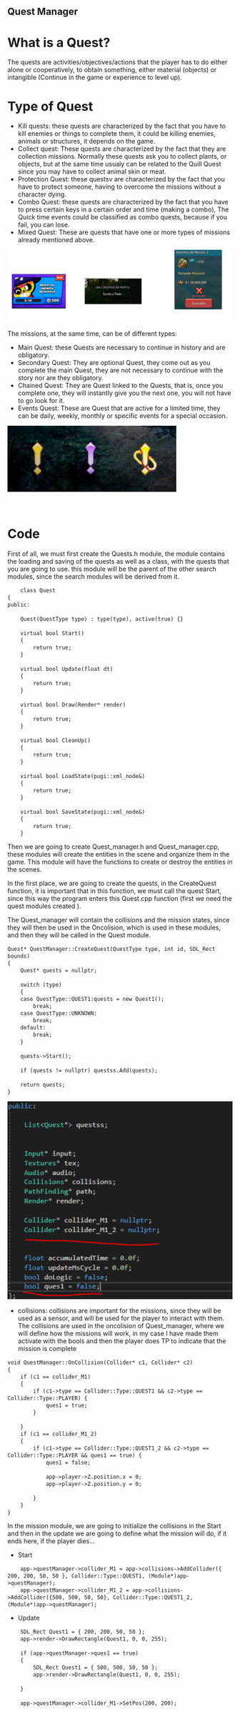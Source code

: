 ## Quest Manager

# What is a Quest?
The quests are activities/objectives/actions that the player has to do either alone or cooperatively, to obtain something, either material (objects) or intangible (Continue in the game or experience to level up).

# Type of Quest
* Kill quests: these quests are characterized by the fact that you have to kill enemies or things to complete them, it could be killing enemies, animals or structures, it depends on the game.
* Collect quest: These quests are characterized by the fact that they are collection missions. Normally these quests ask you to collect plants, or objects, but at the same time  usualy can be related to the Quill Quest since you may have to collect animal skin or meat.
* Protection Quest: these questsv are characterized by the fact that you have to protect someone, having to overcome the missions without a character dying.
* Combo Quest: these quests are characterized by the fact that you have to press certain keys in a certain order and time (making a combo), The Quick time events could be classified as combo quests, because if you fail, you can lose. 
* Mixed Quest: These are quests that have one or more types of missions already mentioned above.

![Different Quests Types](https://github.com/rayolop20/Quest_Manager/blob/main/Page_images/Quest_images.png)

The missions, at the same time, can be of different types:
* Main Quest: these Quests are necessary to continue in history and are obligatory.
* Secondary Quest: They are optional Quest, they come out as you complete the main Quest, they are not necessary to continue with the story nor are they obligatory.
* Chained Quest: They are Quest linked to the Quests, that is, once you complete one, they will instantly give you the next one, you will not have to go look for it.
* Events Quest: These are Quest that are active for a limited time, they can be daily, weekly, monthly or specific events for a special occasion.

![Different Quests](https://github.com/rayolop20/Quest_Manager/blob/main/Page_images/Quest_types.png)

# Code
First of all, we must first create the Quests.h module, the module contains the loading and saving of the quests as well as a class, with the quests that you are going to use. this module will be the parent of the other search modules, since the search modules will be derived from it.

```#C
    class Quest
{
public:

	Quest(QuestType type) : type(type), active(true) {}

	virtual bool Start()
	{
		return true;
	}

	virtual bool Update(float dt)
	{
		return true;
	}

	virtual bool Draw(Render* render)
	{
		return true;
	}

	virtual bool CleanUp()
	{
		return true;
	}

	virtual bool LoadState(pugi::xml_node&)
	{
		return true;
	}

	virtual bool SaveState(pugi::xml_node&)
	{
		return true;
	}
```

Then we are going to create Quest_manager.h and Quest_manager.cpp, these modules will create the entities in the scene and organize them in the game. This module will have the functions to create or destroy the entities in the scenes.

In the first place, we are going to create the quests, in the CreateQuest function, it is important that in this function, we must call the quest Start, since this way the program enters this Quest.cpp function (first we need the quest modules created ).

The Quest_manager will contain the collisions and the mission states, since they will then be used in the Oncolision, which is used in these modules, and then they will be called in the Quest module.

```#C
Quest* QuestManager::CreateQuest(QuestType type, int id, SDL_Rect bounds)
{
	Quest* quests = nullptr;

	switch (type)
	{
	case QuestType::QUEST1:quests = new Quest1();
		break;
	case QuestType::UNKNOWN:
		break;
	default:
		break;
	}

	quests->Start();

	if (quests != nullptr) questss.Add(quests);

	return quests;
}

```
![Code3](https://github.com/rayolop20/Quest_Manager/blob/main/Page_images/Code3.png)

* collisions: collisions are important for the missions, since they will be used as a sensor, and will be used for the player to interact with them.
The collisions are used in the oncolision of Quest_manager, where we will define how the missions will work, in my case I have made them activate with the bools and then the player does TP to indicate that the mission is complete


```#C
void QuestManager::OnCollision(Collider* c1, Collider* c2)
{
	if (c1 == collider_M1)
	{
		if (c1->type == Collider::Type::QUEST1 && c2->type == Collider::Type::PLAYER) {
			ques1 = true;
		}
		
	}
	if (c1 == collider_M1_2)
	{
		if (c1->type == Collider::Type::QUEST1_2 && c2->type == Collider::Type::PLAYER && ques1 == true) {
			ques1 = false;

			app->player->Z.position.x = 0;
			app->player->Z.position.y = 0;

		}
	}
}
```

In the mission module, we are going to initialize the collisions in the Start and then in the update we are going to define what the mission will do, if it ends here, if the player dies...

* Start

```#C
	app->questManager->collider_M1 = app->collisions->AddCollider({ 200, 200, 50, 50 }, Collider::Type::QUEST1, (Module*)app->questManager);
	app->questManager->collider_M1_2 = app->collisions->AddCollider({500, 500, 50, 50}, Collider::Type::QUEST1_2, (Module*)app->questManager);

```

* Update
```#C
	SDL_Rect Quest1 = { 200, 200, 50, 50 };
	app->render->DrawRectangle(Quest1, 0, 0, 255);

	if (app->questManager->ques1 == true)
	{
		SDL_Rect Quest1 = { 500, 500, 50, 50 };
		app->render->DrawRectangle(Quest1, 0, 0, 255);

	}

	app->questManager->collider_M1->SetPos(200, 200);
 ```
